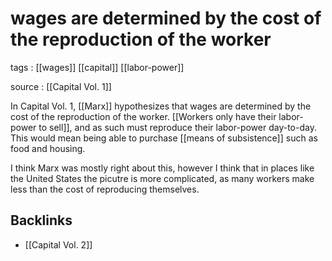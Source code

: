 # wages are determined by the cost of the reproduction of the worker

tags
: [[wages]] [[capital]] [[labor-power]]

source
: [[Capital Vol. 1]]

In Capital Vol. 1, [[Marx]] hypothesizes that wages are determined by the cost of the reproduction of the worker. [[Workers only have their labor-power to sell]], and as such must reproduce their labor-power day-to-day. This would mean being able to purchase [[means of subsistence]] such as food and housing.

I think Marx was mostly right about this, however I think that in places like the United States the picutre is more complicated, as many workers make less than the cost of reproducing themselves.


## Backlinks

-   [[Capital Vol. 2]]
